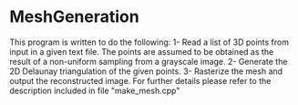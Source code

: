 # MeshGeneration
This program is written to do the following:
1- Read a list of 3D points from input in a given text file. The points are assumed to be obtained as the result of a non-uniform sampling from a grayscale image. 
2- Generate the 2D Delaunay triangulation of the given points.
3- Rasterize the mesh and output the reconstructed image.
For further details please refer to the description included in file "make_mesh.cpp"
   

